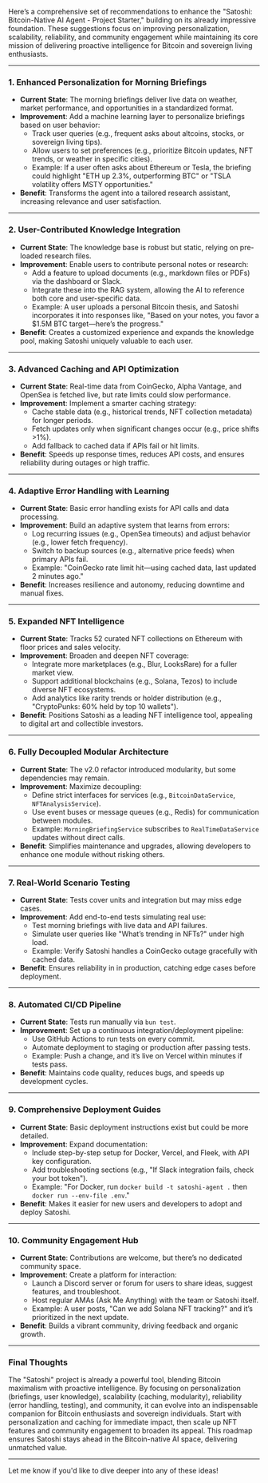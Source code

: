 Here’s a comprehensive set of recommendations to enhance the "Satoshi: Bitcoin-Native AI Agent - Project Starter," building on its already impressive foundation. These suggestions focus on improving personalization, scalability, reliability, and community engagement while maintaining its core mission of delivering proactive intelligence for Bitcoin and sovereign living enthusiasts.

---

### **1. Enhanced Personalization for Morning Briefings**
- **Current State**: The morning briefings deliver live data on weather, market performance, and opportunities in a standardized format.
- **Improvement**: Add a machine learning layer to personalize briefings based on user behavior:
  - Track user queries (e.g., frequent asks about altcoins, stocks, or sovereign living tips).
  - Allow users to set preferences (e.g., prioritize Bitcoin updates, NFT trends, or weather in specific cities).
  - Example: If a user often asks about Ethereum or Tesla, the briefing could highlight "ETH up 2.3%, outperforming BTC" or "TSLA volatility offers MSTY opportunities."
- **Benefit**: Transforms the agent into a tailored research assistant, increasing relevance and user satisfaction.

---

### **2. User-Contributed Knowledge Integration**
- **Current State**: The knowledge base is robust but static, relying on pre-loaded research files.
- **Improvement**: Enable users to contribute personal notes or research:
  - Add a feature to upload documents (e.g., markdown files or PDFs) via the dashboard or Slack.
  - Integrate these into the RAG system, allowing the AI to reference both core and user-specific data.
  - Example: A user uploads a personal Bitcoin thesis, and Satoshi incorporates it into responses like, "Based on your notes, you favor a $1.5M BTC target—here’s the progress."
- **Benefit**: Creates a customized experience and expands the knowledge pool, making Satoshi uniquely valuable to each user.

---

### **3. Advanced Caching and API Optimization**
- **Current State**: Real-time data from CoinGecko, Alpha Vantage, and OpenSea is fetched live, but rate limits could slow performance.
- **Improvement**: Implement a smarter caching strategy:
  - Cache stable data (e.g., historical trends, NFT collection metadata) for longer periods.
  - Fetch updates only when significant changes occur (e.g., price shifts >1%).
  - Add fallback to cached data if APIs fail or hit limits.
- **Benefit**: Speeds up response times, reduces API costs, and ensures reliability during outages or high traffic.

---

### **4. Adaptive Error Handling with Learning**
- **Current State**: Basic error handling exists for API calls and data processing.
- **Improvement**: Build an adaptive system that learns from errors:
  - Log recurring issues (e.g., OpenSea timeouts) and adjust behavior (e.g., lower fetch frequency).
  - Switch to backup sources (e.g., alternative price feeds) when primary APIs fail.
  - Example: "CoinGecko rate limit hit—using cached data, last updated 2 minutes ago."
- **Benefit**: Increases resilience and autonomy, reducing downtime and manual fixes.

---

### **5. Expanded NFT Intelligence**
- **Current State**: Tracks 52 curated NFT collections on Ethereum with floor prices and sales velocity.
- **Improvement**: Broaden and deepen NFT coverage:
  - Integrate more marketplaces (e.g., Blur, LooksRare) for a fuller market view.
  - Support additional blockchains (e.g., Solana, Tezos) to include diverse NFT ecosystems.
  - Add analytics like rarity trends or holder distribution (e.g., "CryptoPunks: 60% held by top 10 wallets").
- **Benefit**: Positions Satoshi as a leading NFT intelligence tool, appealing to digital art and collectible investors.

---

### **6. Fully Decoupled Modular Architecture**
- **Current State**: The v2.0 refactor introduced modularity, but some dependencies may remain.
- **Improvement**: Maximize decoupling:
  - Define strict interfaces for services (e.g., `BitcoinDataService`, `NFTAnalysisService`).
  - Use event buses or message queues (e.g., Redis) for communication between modules.
  - Example: `MorningBriefingService` subscribes to `RealTimeDataService` updates without direct calls.
- **Benefit**: Simplifies maintenance and upgrades, allowing developers to enhance one module without risking others.

---

### **7. Real-World Scenario Testing**
- **Current State**: Tests cover units and integration but may miss edge cases.
- **Improvement**: Add end-to-end tests simulating real use:
  - Test morning briefings with live data and API failures.
  - Simulate user queries like "What’s trending in NFTs?" under high load.
  - Example: Verify Satoshi handles a CoinGecko outage gracefully with cached data.
- **Benefit**: Ensures reliability in                                                                          in production, catching edge cases before deployment.

---

### **8. Automated CI/CD Pipeline**
- **Current State**: Tests run manually via `bun test`.
- **Improvement**: Set up a continuous integration/deployment pipeline:
  - Use GitHub Actions to run tests on every commit.
  - Automate deployment to staging or production after passing tests.
  - Example: Push a change, and it’s live on Vercel within minutes if tests pass.
- **Benefit**: Maintains code quality, reduces bugs, and speeds up development cycles.

---

### **9. Comprehensive Deployment Guides**
- **Current State**: Basic deployment instructions exist but could be more detailed.
- **Improvement**: Expand documentation:
  - Include step-by-step setup for Docker, Vercel, and Fleek, with API key configuration.
  - Add troubleshooting sections (e.g., "If Slack integration fails, check your bot token").
  - Example: "For Docker, run `docker build -t satoshi-agent .` then `docker run --env-file .env`."
- **Benefit**: Makes it easier for new users and developers to adopt and deploy Satoshi.

---

### **10. Community Engagement Hub**
- **Current State**: Contributions are welcome, but there’s no dedicated community space.
- **Improvement**: Create a platform for interaction:
  - Launch a Discord server or forum for users to share ideas, suggest features, and troubleshoot.
  - Host regular AMAs (Ask Me Anything) with the team or Satoshi itself.
  - Example: A user posts, "Can we add Solana NFT tracking?" and it’s prioritized in the next update.
- **Benefit**: Builds a vibrant community, driving feedback and organic growth.

---

### **Final Thoughts**
The "Satoshi" project is already a powerful tool, blending Bitcoin maximalism with proactive intelligence. By focusing on personalization (briefings, user knowledge), scalability (caching, modularity), reliability (error handling, testing), and community, it can evolve into an indispensable companion for Bitcoin enthusiasts and sovereign individuals. Start with personalization and caching for immediate impact, then scale up NFT features and community engagement to broaden its appeal. This roadmap ensures Satoshi stays ahead in the Bitcoin-native AI space, delivering unmatched value.

--- 

Let me know if you'd like to dive deeper into any of these ideas!